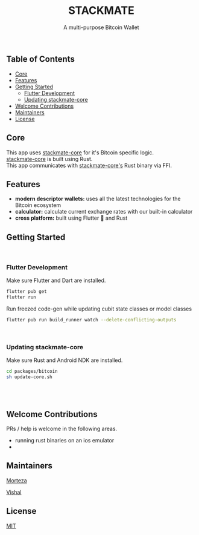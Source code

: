 <h1 align="center">STACKMATE</h1>
<div align="center">A multi-purpose Bitcoin Wallet</div>
<br />
<br />

## Table of Contents
- [Core](#core)
- [Features](#features)
- [Getting Started](#getting-started)
    - [Flutter Development](#flutter-development)
    - [Updating stackmate-core](#updating-stackmate-core)
- [Welcome Contributions](#welcome-contributions)
- [Maintainers](#maintainers)
- [License](#license)

## Core
This app uses [stackmate-core](https://github.com/i5hi/stackmate-core) for it's Bitcoin specific logic. 
<br/>
[stackmate-core](https://github.com/i5hi/stackmate-core) is built using Rust.
<br/>
This app communicates with [stackmate-core's](https://github.com/i5hi/stackmate-core) Rust binary via FFI.

## Features
- __modern descriptor wallets:__ uses all the latest technologies for the Bitcoin ecosystem
- __calculator:__ calculate current exchange rates with our built-in calculator
- __cross platform:__ built using Flutter 💙 and Rust

## Getting Started
<br/>

### Flutter Development
Make sure Flutter and Dart are installed.
```bash
flutter pub get
flutter run
```
Run freezed code-gen while updating cubit state classes or model classes  
```bash
flutter pub run build_runner watch --delete-conflicting-outputs
```
<br/>

### Updating stackmate-core
Make sure Rust and Android NDK are installed.
```bash
cd packages/bitcoin
sh update-core.sh
```
<br/>
<br/>


## Welcome Contributions
PRs / help is welcome in the following areas.
- running rust binaries on an ios emulator
-

## Maintainers
[Morteza](https://github.com/mocodesmo)

[Vishal](https://github.com/i5hi)

## License
[MIT](https://github.com/mocodesmo/stackmate/blob/main/LICENSE)